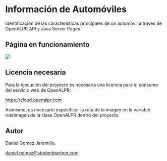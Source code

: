 # Información de Automóviles

Identificación de las características principales de un automóvil a traves de OpenALPR API y Java Server Pages

## Página en funcionamiento

<img src="https://i.ibb.co/fSw3mC1/App-Automovil.png">

## Licencia necesaria

Para la ejecución del proyecto es necesaria una licencia para el consumo del servicio web de OpenALPR:

https://cloud.openalpr.com

Asimismo, es necesario especificar la ruta de la imagen en la variable rutaImagen de la clase OpenALPR dentro del proyecto.

## Autor

Daniel Gomez Jaramillo.

daniel.gomez@studentpartner.com
